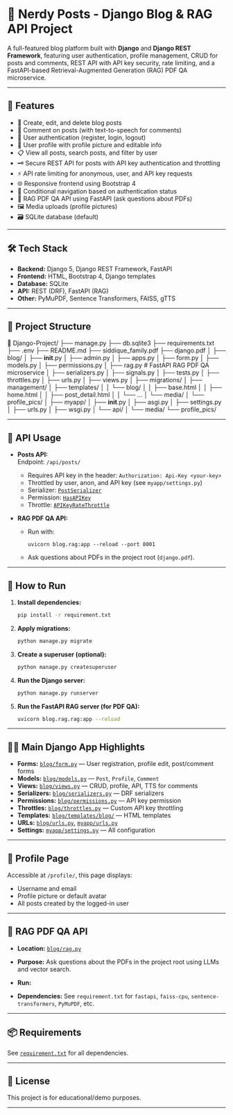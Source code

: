 # 🧠 Nerdy Posts - Django Blog & RAG API Project

A full-featured blog platform built with **Django** and **Django REST Framework**, featuring user authentication, profile management, CRUD for posts and comments, REST API with API key security, rate limiting, and a FastAPI-based Retrieval-Augmented Generation (RAG) PDF QA microservice.

---

## 🚀 Features

- 📝 Create, edit, and delete blog posts
- 💬 Comment on posts (with text-to-speech for comments)
- 🔐 User authentication (register, login, logout)
- 👤 User profile with profile picture and editable info
- 📋 View all posts, search posts, and filter by user
- 🗝️ Secure REST API for posts with API key authentication and throttling
- ⚡ API rate limiting for anonymous, user, and API key requests
- 🌐 Responsive frontend using Bootstrap 4
- 🔁 Conditional navigation based on authentication status
- 📄 RAG PDF QA API using FastAPI (ask questions about PDFs)
- 🖼️ Media uploads (profile pictures)
- 🗃️ SQLite database (default)

---

## 🛠 Tech Stack

- **Backend:** Django 5, Django REST Framework, FastAPI
- **Frontend:** HTML, Bootstrap 4, Django templates
- **Database:** SQLite
- **API:** REST (DRF), FastAPI (RAG)
- **Other:** PyMuPDF, Sentence Transformers, FAISS, gTTS

---

## 📁 Project Structure

📁 Django-Project/
├── manage.py
├── db.sqlite3
├── requirements.txt
├── .env
├── README.md
├── siddique\_family.pdf
├── django.pdf
│
├── blog/
│   ├── **init**.py
│   ├── admin.py
│   ├── apps.py
│   ├── form.py
│   ├── models.py
│   ├── permissions.py
│   ├── rag.py                  # FastAPI RAG PDF QA microservice
│   ├── serializers.py
│   ├── signals.py
│   ├── tests.py
│   ├── throttles.py
│   ├── urls.py
│   ├── views.py
│   ├── migrations/
│   ├── management/
│   ├── templates/
│   │   └── blog/
│   │       ├── base.html
│   │       ├── home.html
│   │       ├── post\_detail.html
│   │       └── ...
│   └── media/
│       └── profile\_pics/
│
├── myapp/
│   ├── **init**.py
│   ├── asgi.py
│   ├── settings.py
│   ├── urls.py
│   ├── wsgi.py
│   └── api/
│
└── media/
└── profile\_pics/


---

## 🔑 API Usage

- **Posts API:**  
  Endpoint: `/api/posts/`  
  - Requires API key in the header: `Authorization: Api-Key <your-key>`
  - Throttled by user, anon, and API key (see `myapp/settings.py`)
  - Serializer: [`PostSerializer`](blog/serializers.py)
  - Permission: [`HasAPIKey`](blog/permissions.py)
  - Throttle: [`APIKeyRateThrottle`](blog/throttles.py)

- **RAG PDF QA API:**  
  - Run with:  
    ```
    uvicorn blog.rag:app --reload --port 8001
    ```
  - Ask questions about PDFs in the project root (`django.pdf`).

---

## 🧪 How to Run

1. **Install dependencies:**
    ```sh
    pip install -r requirement.txt
    ```

2. **Apply migrations:**
    ```sh
    python manage.py migrate
    ```

3. **Create a superuser (optional):**
    ```sh
    python manage.py createsuperuser
    ```

4. **Run the Django server:**
    ```sh
    python manage.py runserver
    ```

5. **Run the FastAPI RAG server (for PDF QA):**
    ```sh
    uvicorn blog.rag.rag:app --reload
    ```

---

## 👨‍💻 Main Django App Highlights

- **Forms:** [`blog/form.py`](blog/form.py) — User registration, profile edit, post/comment forms
- **Models:** [`blog/models.py`](blog/models.py) — `Post`, `Profile`, `Comment`
- **Views:** [`blog/views.py`](blog/views.py) — CRUD, profile, API, TTS for comments
- **Serializers:** [`blog/serializers.py`](blog/serializers.py) — DRF serializers
- **Permissions:** [`blog/permissions.py`](blog/permissions.py) — API key permission
- **Throttles:** [`blog/throttles.py`](blog/throttles.py) — Custom API key throttling
- **Templates:** [`blog/templates/blog/`](blog/templates/blog/) — HTML templates
- **URLs:** [`blog/urls.py`](blog/urls.py), [`myapp/urls.py`](myapp/urls.py)
- **Settings:** [`myapp/settings.py`](myapp/settings.py) — All configuration

---

## 📍 Profile Page

Accessible at `/profile/`, this page displays:

- Username and email
- Profile picture or default avatar
- All posts created by the logged-in user

---

## 📄 RAG PDF QA API

- **Location:** [`blog/rag.py`](blog/rag.py)
- **Purpose:** Ask questions about the PDFs in the project root using LLMs and vector search.
- **Run:**  

- **Dependencies:** See `requirement.txt` for `fastapi`, `faiss-cpu`, `sentence-transformers`, `PyMuPDF`, etc.

---

## 📦 Requirements

See [`requirement.txt`](requirement.txt) for all dependencies.

---

## 📝 License

This project is for educational/demo purposes.

---
